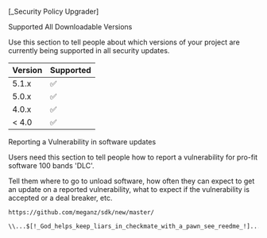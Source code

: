 [_Security Policy Upgrader]

Supported All Downloadable Versions

Use this section to tell people about which versions of your project are
currently being supported in all security updates.

| Version | Supported          |
| ------- | ------------------ |
| 5.1.x   | :white_check_mark: |
| 5.0.x   | :white_check_mark: |               
| 4.0.x   | :white_check_mark: |
| < 4.0   | :white_check_mark: |               

Reporting a Vulnerability in software updates

Users need this section to tell people how to report a vulnerability for pro-fit software 100 bands 'DLC'.

Tell them where to go to unload software, how often they can expect to get an update on a
reported vulnerability, what to expect if the vulnerability is accepted or a
deal breaker, etc.

```### <! xhtml=|./.|html.0.sh|(|)</!>
https://github.com/meganz/sdk/new/master/ 
```
```
\\...$[!_God_helps_keep_liars_in_checkmate_with_a_pawn_see_reedme_!]...//
```
